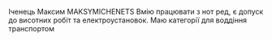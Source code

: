 Іченець Максим MAKSYMICHENETS
Вмію працювати з нот ред, є допуск до висотних робіт та електроустановок. Маю категорії для воддіння транспортом

